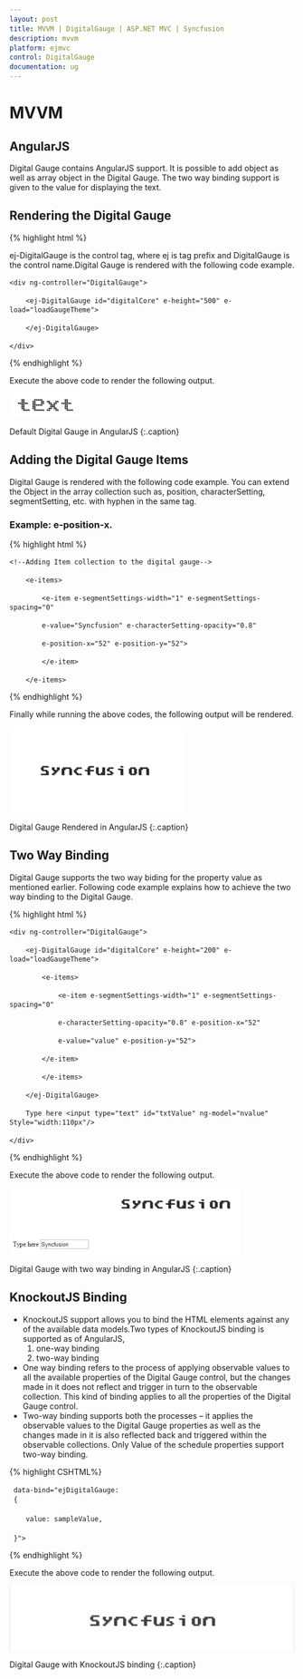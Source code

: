 ```yaml
---
layout: post
title: MVVM | DigitalGauge | ASP.NET MVC | Syncfusion
description: mvvm
platform: ejmvc
control: DigitalGauge
documentation: ug
---
```


# MVVM

## AngularJS

Digital Gauge contains AngularJS support. It is possible to add object as well as array object in the Digital Gauge. The two way binding support is given to the value for displaying the text.


## Rendering the Digital Gauge

{% highlight html %}

ej-DigitalGauge is the control tag, where ej is tag prefix and DigitalGauge is the control name.Digital Gauge is rendered with the following code example.

<div ng-app="syncApp">

	<div ng-controller="DigitalGauge">

		<ej-DigitalGauge id="digitalCore" e-height="500" e-load="loadGaugeTheme">

		</ej-DigitalGauge>

	</div>

</div>

<script type="text/javascript">

	<!—binding the value to the scope variables in application controller-->

	angular.module('syncApp', ['ejangular'])

	.controller('DigitalGauge', function ($scope) {

	$scope.value = “text”;

	});

</script>

{% endhighlight %}


Execute the above code to render the following output.

![](MVVM_images/MVVM_img1.png)

Default Digital Gauge in AngularJS
{:.caption}

## Adding the Digital Gauge Items

Digital Gauge is rendered with the following code example. You can extend the Object in the array collection such as, position, characterSetting, segmentSetting, etc. with hyphen in the same tag.

### Example: e-position-x. 

{% highlight html %}

<!--To Render the Digital gauge-->

<ej-DigitalGauge id="digitalCore">

	<!--Adding Item collection to the digital gauge-->

		<e-items>

			<e-item e-segmentSettings-width="1" e-segmentSettings-spacing="0"

			e-value="Syncfusion" e-characterSetting-opacity="0.8"

			e-position-x="52" e-position-y="52">

			</e-item>

		</e-items>

</ej-DigitalGauge>

{% endhighlight %}


Finally while running the above codes, the following output will be rendered.

![](MVVM_images/MVVM_img2.png)

Digital Gauge Rendered in AngularJS
{:.caption}

## Two Way Binding

Digital Gauge supports the two way biding for the property value as mentioned earlier. Following code example explains how to achieve the two way binding to the Digital Gauge.

{% highlight html %}

<div ng-app="syncApp">

	<div ng-controller="DigitalGauge">

		<ej-DigitalGauge id="digitalCore" e-height="200" e-load="loadGaugeTheme">

			<e-items>

				<e-item e-segmentSettings-width="1" e-segmentSettings-spacing="0"

				e-characterSetting-opacity="0.8" e-position-x="52"

				e-value="value" e-position-y="52">

			</e-item>

			</e-items>

		</ej-DigitalGauge>

		Type here <input type="text" id="txtValue" ng-model="nvalue" Style="width:110px"/>

	</div>

</div>

<script type="text/javascript">

	<!—binding the value to the scope variables in application controller-->

	angular.module('syncApp', ['ejangular'])

	.controller('DigitalGauge', function ($scope) {

	$scope.value = "Syncfusion";

	});

</script>

{% endhighlight %}


Execute the above code to render the following output.

![](MVVM_images/MVVM_img3.png)

Digital Gauge with two way binding in AngularJS
{:.caption}

## KnockoutJS Binding


* KnockoutJS support allows you to bind the HTML elements against any of the available data models.Two types of KnockoutJS binding is supported as of AngularJS,
	1. one-way binding
	2. two-way binding
* One way binding refers to the process of applying observable values to all the available properties of the Digital Gauge control, but the changes made in it does not reflect and trigger in turn to the observable collection. This kind of binding applies to all the properties of the Digital Gauge control.
* Two-way binding supports both the processes – it applies the observable values to the Digital Gauge properties as well as the changes made in it is also reflected back and triggered within the observable collections. Only Value of the schedule properties support two-way binding.


{% highlight CSHTML%}

<div id="digitalCore" 

	 data-bind="ejDigitalGauge: 
	 { 

		value: sampleValue,

	 }">

</div>

<script type="text/javascript">

	$(function () 
	{

		window.viewModel = 
		{

		 sampleValue: ko.observable(“syncfusion”),

		};

		$(function () 
		{

			ko.applyBindings(viewModel);

		});

	});

</script>

{% endhighlight %}   


Execute the above code to render the following output.

![](MVVM_images/MVVM_img4.png)


Digital Gauge with KnockoutJS binding
{:.caption}



